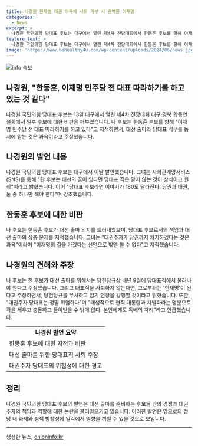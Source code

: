 ```yaml
---
title: 나경원 한재명 대권 야욕에 사퇴 거부 시 완벽한 이재명
categories:
  - News
excerpt: >
  나경원 국민의힘 당대표 후보는 대구에서 열린 제4차 전당대회에서 한동훈 후보를 향해 이재명 민주당 전 대표를 모방하고 있다고 비판했다. 그녀는 한 후보가 당대표직을 맡으면 대선 출마 의지를 드러내는 것은 과욕이라며, 대선 출마를 원한다면 당대표직에서 물러나야 한다고 강조했다. 또한 당대표는 현직 대통령과의 갈등을 피할 수 없으며, 그녀에겐 위험이 따른다고 덧붙였다.
feature_text: >
  나경원 국민의힘 당대표 후보는 대구에서 열린 제4차 전당대회에서 한동훈 후보를 향해 이재명 민주당 전 대표를 모방하고 있다고 비판했다. 그녀는 한 후보가 당대표직을 맡으면 대선 출마 의지를 드러내는 것은 과욕이라며, 대선 출마를 원한다면 당대표직에서 물러나야 한다고 강조했다. 또한 당대표는 현직 대통령과의 갈등을 피할 수 없으며, 그녀에겐 위험이 따른다고 덧붙였다.
image: 'https://www.behealthy4u.com/wp-content/uploads/2024/06/news.jpg'
---
```


<p><img src="https://www.behealthy4u.com/wp-content/uploads/2024/06/news.jpg" alt="info 속보" /></p>

<h2 data-ke-size="size26">나경원, "한동훈, 이재명 민주당 전 대표 따라하기를 하고 있는 것 같다"</h2>

<p data-ke-size="size16">나경원 국민의힘 당대표 후보는 13일 대구에서 열린 제4차 전당대회 대구·경북 합동연설회에서 일부 후보에 대한 비판을 퍼부었습니다. 나 후보는 한동훈 후보를 향해 "이재명 민주당 전 대표 따라하기를 하고 있다"고 지적하면서, 대선 출마와 당대표 직무를 동시에 맡는 것은 과욕이라고 주장했습니다.</p>

<h2 data-ke-size="size24">나경원의 발언 내용</h2>

<p data-ke-size="size16">나경원 국민의힘 당대표 후보는 대구에서 이날 발언했습니다. 그녀는 사회관계망서비스(SNS)를 통해 "한 후보는 대선의 꿈이 있다면 당대표 직은 맡지 않는 것이 상식이고 원칙"이라고 밝혔습니다. 이어 "당대표 후보라면 이야기가 180도 달라진다. 당권과 대권, 둘 중 하나만 해야 한다"며 강조했습니다.</p>

<h2 data-ke-size="size24">한동훈 후보에 대한 비판</h2>

<p data-ke-size="size16">나 후보는 한동훈 후보가 대선 출마 의지를 드러내었으며, 당대표 후보로서의 책임과 대선 출마의 상충 문제를 지적했습니다. 그녀는 "대권주자가 당권까지 차지하겠다는 것은 과욕"이라며 "이재명의 길을 가겠다는 선언으로 밖엔 볼 수 없다"고 지적했습니다.</p>

<h2 data-ke-size="size24">나경원의 견해와 주장</h2>

<p data-ke-size="size16">나 후보는 한 후보가 대선 출마를 위해서는 당헌당규상 내년 9월에 당대표직에서 물러나야 한다고 주장했습니다. 그리고 대표직을 사퇴하지 않는다면, 그로부터는 '한재명'이 된다고 주장하면서, 당헌당규를 무시하고 임기 연장을 강행할 것이라고 밝혔습니다. 또한, "대권주자 당대표는 정말 위험하다"며 "태생적으로 현직 대통령과 차별화라는 명분으로 각을 세우고 충돌하고 들이받을 수 밖에 없다. 본인에게도 독배의 자리"라고 언급했습니다.</p>

<table>
    <tr>
        <td style="text-align: center; height: 17px;"><b>나경원 발언 요약</b></td>
    </tr>
    <tr>
        <td>한동훈 후보에 대한 지적과 비판</td>
    </tr>
    <tr>
        <td>대선 출마를 위한 당대표직 사퇴 주장</td>
    </tr>
    <tr>
        <td>대권주자 당대표의 위험성에 대한 경고</td>
    </tr>
</table>

<h2 data-ke-size="size24">정리</h2>

<p data-ke-size="size16">나경원 국민의힘 당대표 후보의 발언은 대선 출마를 준비하는 후보들 간의 경쟁과 대권주자의 책임과 역할에 대한 논란을 불러일으키고 있습니다. 이러한 발언은 앞으로의 정당 내 과제와 정책 방향성에 일각에서 영향을 끼칠 수 있을 것으로 보입니다.</p>

<p><hr></p>
생생한 뉴스, <a href="https://onioninfo.kr" rel="dofollow">onioninfo.kr</a>


